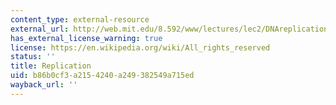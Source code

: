 ```yaml
---
content_type: external-resource
external_url: http://web.mit.edu/8.592/www/lectures/lec2/DNAreplicationModes.png
has_external_license_warning: true
license: https://en.wikipedia.org/wiki/All_rights_reserved
status: ''
title: Replication
uid: b86b0cf3-a215-4240-a249-382549a715ed
wayback_url: ''
---
```

